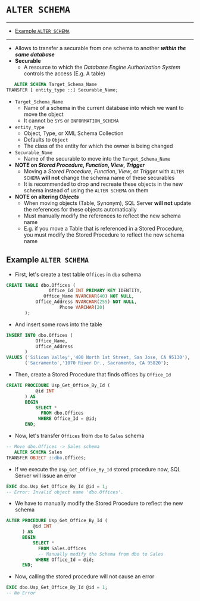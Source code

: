 # `ALTER SCHEMA`

---

- [Example `ALTER SCHEMA`](#example-alter-schema)

---

- Allows to transfer a securable from one schema to another ***within the same database***
- **Securable**
  - A resource to which the *Database Engine Authorization System* controls the access (E.g. A table)

```sql
   ALTER SCHEMA Target_Schema_Name
TRANSFER [ entity_type ::] Securable_Name;
```

- `Target_Schema_Name`
  - Name of a schema in the current database into which we want to move the object
  - It cannot be `SYS` or `INFORMATION_SCHEMA`
- `entity_type`
  - Object, Type, or XML Schema Collection
  - Defaults to `Object`
  - The class of the entity for which the owner is being changed
- `Securable_Name`
  - Name of the securable to move into the `Target_Schema_Name`
- **NOTE on *Stored Procedure*, *Function*, *View*, *Trigger***
  - Moving a *Stored Procedure*, *Function*, *View*, or *Trigger* with `ALTER SCHEMA` **will not** change the schema name of these securables
  - It is recommended to drop and recreate these objects in the new schema instead of using the `ALTER SCHEMA` on them
- **NOTE on altering *Objects***
  - When moving objects (Table, Synonym), SQL Server **will not** update the references for these objects automatically
  - Must manually modify the references to reflect the new schema name
  - E.g. if you move a Table that is referenced in a Stored Procedure, you must modify the Stored Procedure to reflect the new schema name

## Example `ALTER SCHEMA`

- First, let's create a test table `Offices` in `dbo` schema

```sql
CREATE TABLE dbo.Offices (
                Office_Id INT PRIMARY KEY IDENTITY,
              Office_Name NVARCHAR(40) NOT NULL,
           Office_Address NVARCHAR(255) NOT NULL,
                    Phone VARCHAR(20)
       );
```

- And insert some rows into the table

```sql
INSERT INTO dbo.Offices (
           Office_Name,
           Office_Address
       )
VALUES ('Silicon Valley','400 North 1st Street, San Jose, CA 95130'),
       ('Sacramento','1070 River Dr., Sacramento, CA 95820');
```

- Then, create a Stored Procedure that finds offices by `Office_Id`

```sql
CREATE PROCEDURE Usp_Get_Office_By_Id (
           @id INT
       ) AS
       BEGIN
           SELECT *
             FROM dbo.Offices
            WHERE Office_Id = @id;
       END;
```

- Now, let's transfer `Offices` from `dbo` to `Sales` schema

```sql
-- Move dbo.Offices -> Sales schema
   ALTER SCHEMA Sales
TRANSFER OBJECT ::dbo.Offices;
```

- If we execute the `Usp_Get_Office_By_Id` stored procedure now, SQL Server will issue an error

```sql
EXEC dbo.Usp_Get_Office_By_Id @id = 1;
-- Error: Invalid object name 'dbo.Offices'.
```

- We have to manually modify the Stored Procedure to reflect the new schema

```sql
ALTER PROCEDURE Usp_Get_Office_By_Id (
          @id INT
      ) AS
      BEGIN
          SELECT *
            FROM Sales.Offices
            -- Manually modify the Schema from dbo to Sales
           WHERE Office_Id = @id;
      END;
```

- Now, calling the stored procedure will not cause an error

```sql
EXEC dbo.Usp_Get_Office_By_Id @id = 1;
-- No Error
```
